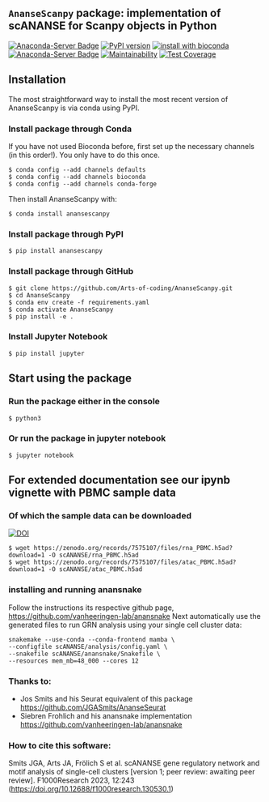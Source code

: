 ## `AnanseScanpy` package: implementation of scANANSE for Scanpy objects in Python
[![Anaconda-Server Badge](https://anaconda.org/bioconda/anansescanpy/badges/version.svg)](https://anaconda.org/bioconda/anansescanpy)
[![PyPI version](https://badge.fury.io/py/anansescanpy.svg)](https://badge.fury.io/py/anansescanpy)
[![install with bioconda](https://img.shields.io/badge/install%20with-bioconda-brightgreen.svg?style=flat)](http://bioconda.github.io/recipes/anansescanpy/README.html)
[![Anaconda-Server Badge](https://anaconda.org/bioconda/anansescanpy/badges/downloads.svg)](https://anaconda.org/bioconda/anansescanpy)
[![Maintainability](https://api.codeclimate.com/v1/badges/04272eaade7b247b4af2/maintainability)](https://codeclimate.com/github/Arts-of-coding/AnanseScanpy/maintainability)
[![Test Coverage](https://api.codeclimate.com/v1/badges/04272eaade7b247b4af2/test_coverage)](https://codeclimate.com/github/Arts-of-coding/AnanseScanpy/test_coverage)


## Installation

The most straightforward way to install the most recent version of AnanseScanpy is via conda using PyPI.

### Install package through Conda
If you have not used Bioconda before, first set up the necessary channels (in this order!). 
You only have to do this once.
```
$ conda config --add channels defaults
$ conda config --add channels bioconda
$ conda config --add channels conda-forge
```

Then install AnanseScanpy with:
```
$ conda install anansescanpy
```

### Install package through PyPI
```
$ pip install anansescanpy
```

### Install package through GitHub
```
$ git clone https://github.com/Arts-of-coding/AnanseScanpy.git
$ cd AnanseScanpy
$ conda env create -f requirements.yaml
$ conda activate AnanseScanpy
$ pip install -e .
```

### Install Jupyter Notebook
```
$ pip install jupyter
```

## Start using the package

### Run the package either in the console
```
$ python3
```

### Or run the package in jupyter notebook
```
$ jupyter notebook
```

## For extended documentation see our ipynb vignette with PBMC sample data
### Of which the sample data can be downloaded
[![DOI](https://zenodo.org/badge/DOI/10.5281/zenodo.7575107.svg)](https://zenodo.org/records/7575107)
```
$ wget https://zenodo.org/records/7575107/files/rna_PBMC.h5ad?download=1 -O scANANSE/rna_PBMC.h5ad
$ wget https://zenodo.org/records/7575107/files/atac_PBMC.h5ad?download=1 -O scANANSE/atac_PBMC.h5ad
```

### installing and running anansnake 

Follow the instructions its respective github page, https://github.com/vanheeringen-lab/anansnake
Next automatically use the generated files to run GRN analysis using your single cell cluster data:


```{bash eval=FALSE}
snakemake --use-conda --conda-frontend mamba \
--configfile scANANSE/analysis/config.yaml \
--snakefile scANANSE/anansnake/Snakefile \
--resources mem_mb=48_000 --cores 12
```

### Thanks to:

* Jos Smits and his Seurat equivalent of this package https://github.com/JGASmits/AnanseSeurat
* Siebren Frohlich and his anansnake implementation https://github.com/vanheeringen-lab/anansnake

### How to cite this software:
Smits JGA, Arts JA, Frölich S et al. scANANSE gene regulatory network and motif analysis of single-cell clusters [version 1; peer review: awaiting peer review]. F1000Research 2023, 12:243 (https://doi.org/10.12688/f1000research.130530.1)
